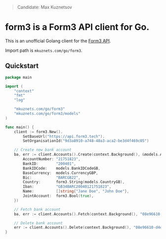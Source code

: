 > Candidate: Max Kuznetsov

# form3 is a Form3 API client for Go.

This is an unofficial Golang client for the [Form3 API](https://www.api-docs.form3.tech/).

Import path is `mkuznets.com/go/form3`.

## Quickstart

```go
package main

import (
	"context"
	"fmt"
	"log"

	"mkuznets.com/go/form3"
	"mkuznets.com/go/form3/models"
)

func main() {
	client := form3.New().
		SetBaseUrl("https://api.form3.tech").
		SetOrganisationId("9d3a8910-a748-40a3-aca2-be3d4f469c05")

	// Create new bank account
	ba, err := client.Accounts().Create(context.Background(), &models.AccountAttributes{
		AccountNumber: "21751823",
		BankID:        "200401",
		BankIDCode:    models.BankIDCodeGB,
		BaseCurrency:  models.CurrencyGBP,
		Bic:           "BARCGB22",
		Country:       form3.String(models.CountryGB),
		Iban:          "GB34BARC20040121751823",
		Name:          []string{"Jane Doe", "John Doe"},
		JointAccount:  form3.Bool(true),
	})

	// Fetch bank account
	ba, err := client.Accounts().Fetch(context.Background(), "08e96610-d4ed-4de2-9a18-fcb3017b452c")

	// Delete bank account
	err := client.Accounts().Delete(context.Background(), "08e96610-d4ed-4de2-9a18-fcb3017b452c", 2)
}
```